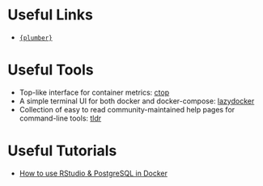 # Useful Links

- [`{plumber}`](https://www.rplumber.io/index.html) 

# Useful Tools

- Top-like interface for container metrics: [ctop](https://github.com/bcicen/ctop)
- A simple terminal UI for both docker and docker-compose: [lazydocker](https://github.com/jesseduffield/lazydocker)
- Collection of easy to read community-maintained help pages for command-line tools: [tldr](https://github.com/tldr-pages/tldr)

# Useful Tutorials

- [How to use RStudio & PostgreSQL in Docker](https://rsangole.netlify.app/post/2021/08/07/docker-based-rstudio-postgres/) 

